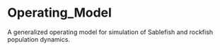 # Operating_Model
A generalized operating model for simulation of Sablefish and rockfish population dynamics. 
